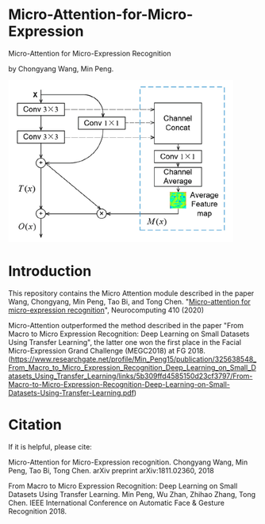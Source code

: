 # Micro-Attention-for-Micro-Expression

Micro-Attention for Micro-Expression Recognition

by Chongyang Wang, Min Peng.

![alt text](MAME.png "The overview of the network architecture")

# Introduction

This repository contains the Micro Attention module described in the paper 
Wang, Chongyang, Min Peng, Tao Bi, and Tong Chen. "[Micro-attention for micro-expression recognition](https://www.sciencedirect.com/science/article/pii/S0925231220309711?casa_token=VIyl7ia6eEcAAAAA:XkGZddukgVM7meBVASDJ0IPHCa_GMtn6FyTj_BF6rAMZngMN-EPyw_rOJe6MOSiOx8oBuDwaOo9E)", Neurocomputing 410 (2020)

Micro-Attention outperformed the method described in the paper 
"From Macro to Micro Expression Recognition: Deep Learning on Small Datasets Using Transfer Learning", 
the latter one won the first place in the Facial Micro-Expression Grand Challenge (MEGC2018) at FG 2018. 
(https://www.researchgate.net/profile/Min_Peng15/publication/325638548_From_Macro_to_Micro_Expression_Recognition_Deep_Learning_on_Small_Datasets_Using_Transfer_Learning/links/5b309ffd4585150d23cf3797/From-Macro-to-Micro-Expression-Recognition-Deep-Learning-on-Small-Datasets-Using-Transfer-Learning.pdf)


# Citation

If it is helpful, please cite:

Micro-Attention for Micro-Expression recognition. Chongyang Wang, Min Peng, Tao Bi, Tong Chen. arXiv preprint arXiv:1811.02360, 2018

From Macro to Micro Expression Recognition: Deep Learning on Small Datasets Using Transfer Learning. Min Peng, Wu Zhan, Zhihao Zhang, Tong Chen. IEEE International Conference on Automatic Face & Gesture Recognition 2018.





